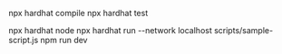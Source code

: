 npx hardhat compile
npx hardhat test

npx hardhat node
npx hardhat run --network localhost scripts/sample-script.js
npm run dev

